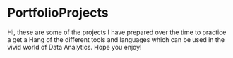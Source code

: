 # PortfolioProjects
Hi, these are some of the projects I have prepared over the time to practice a get a Hang of the different tools and languages which can be used in the vivid world of Data Analytics. Hope you enjoy!
